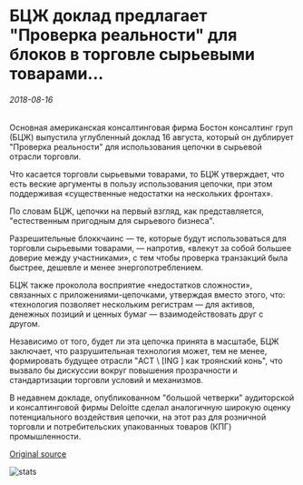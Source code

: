 # БЦЖ доклад предлагает "Проверка реальности" для блоков в торговле сырьевыми товарами...

###### 2018-08-16

Основная американская консалтинговая фирма Бостон консалтинг груп (БЦЖ) выпустила углубленный доклад 16 августа, который он дублирует "Проверка реальности" для использования цепочки в сырьевой отрасли торговли.

Что касается торговли сырьевыми товарами, то БЦЖ утверждает, что есть веские аргументы в пользу использования цепочки, при этом поддерживая «существенные недостатки на нескольких фронтах».

По словам БЦЖ, цепочки на первый взгляд, как представляется, "естественным пригодным для сырьевого бизнеса".

Разрешительные блоккчаинс — те, которые будут использоваться для торговли сырьевыми товарами, — напротив, «влекут за собой большее доверие между участниками», с тем чтобы проверка транзакций была быстрее, дешевле и менее энергопотреблением.

БЦЖ также проколола восприятие «недостатков сложности», связанных с приложениями-цепочками, утверждая вместо этого, что: «технология позволяет нескольким регистрам — для активов, денежных позиций и ценных бумаг — взаимодействовать друг с другом.

Независимо от того, будет ли эта цепочка принята в масштабе, БЦЖ заключает, что разрушительная технология может, тем не менее, формировать будущее отрасли "ACT \ [ING \] как троянский конь", что вызвало бы дискуссии вокруг повышения прозрачности и стандартизации торговли условий и механизмов.

В недавнем докладе, опубликованном "большой четверки" аудиторской и консалтинговой фирмы Deloitte сделал аналогичную широкую оценку потенциального воздействия цепочки, на этот раз для розничной торговли и потребительских упакованных товаров (КПГ) промышленности.

[Original source](https://cointelegraph.com/news/bcg-report-offers-reality-check-for-blockchain-in-commodities-trading)

![stats](https://c.statcounter.com/11760860/0/a89fa40b/1/ "stats")